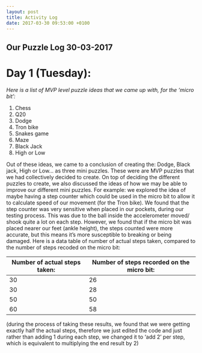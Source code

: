 ```yaml
---
layout: post
title: Activity Log
date: 2017-03-30 09:53:00 +0100 
---
```


## Our Puzzle Log 30-03-2017
# Day 1 (Tuesday):
_Here is a list of MVP level puzzle ideas that we came up with, for the ‘micro bit’:_
1.	Chess
2.	Q20
3.	Dodge
4.	Tron bike
5.	Snakes game
6.	Maze
7.	Black Jack
8.	High or Low

Out of these ideas, we came to a conclusion of creating the: Dodge, Black jack, High or Low… as three mini puzzles. These were are MVP puzzles that we had collectively decided to create.
On top of deciding the different puzzles to create, we also discussed the ideas of how we may be able to improve our different mini puzzles. For example: we explored the idea of maybe having a step counter which could be used in the micro bit to allow it to calculate speed of our movement (for the Tron bike). We found that the step counter was very sensitive when placed in our pockets, during our testing process. This was due to the ball inside the accelerometer moved/ shook quite a lot on each step. However, we found that if the micro bit was placed nearer our feet (ankle height), the steps counted were more accurate, but this means it’s more susceptible to breaking or being damaged.
Here is a data table of number of actual steps taken, compared to the number of steps recoded on the micro bit:

| Number of actual steps taken:  | Number of steps recorded on the micro bit: |
| ------------- | ------------- |
| 30  | 26  |
| 30  | 28  |
| 50  | 50  |
| 60  | 58  |

(during the process of taking these results, we found that we were getting exactly half the actual steps, therefore we just edited the code and just rather than adding 1 during each step, we changed it to ‘add 2’ per step, which is equivalent to multiplying the end result by 2)
